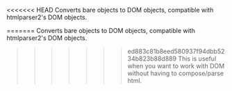 <<<<<<< HEAD
Converts bare objects to DOM objects, compatible with htmlparser2's DOM objects.

=======
Converts bare objects to DOM objects, compatible with htmlparser2's DOM objects.

>>>>>>> ed883c81b8eed580937f94dbb5234b823b88d889
This is useful when you want to work with DOM without having to compose/parse html.